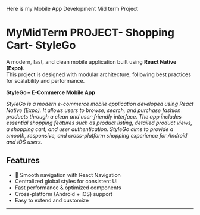 Here is my Mobile App Development Mid term Project 
# MyMidTerm PROJECT- Shopping Cart- StyleGo

A modern, fast, and clean mobile application built using **React Native (Expo)**.  
This project is designed with modular architecture, following best practices for scalability and performance.

**StyleGo – E-Commerce Mobile App**

_StyleGo is a modern e-commerce mobile application developed using React Native (Expo).
It allows users to browse, search, and purchase fashion products through a clean and user-friendly interface.
The app includes essential shopping features such as product listing, detailed product views, a shopping cart, and user authentication.
StyleGo aims to provide a smooth, responsive, and cross-platform shopping experience for Android and iOS users._


##  **Features**
- 🧭 Smooth navigation with React Navigation  
- Centralized global styles for consistent UI  
- Fast performance & optimized components  
- Cross-platform (Android + iOS) support  
- Easy to extend and customize  

---


